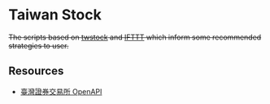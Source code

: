 # Taiwan Stock

~~The scripts based on [twstock](https://github.com/mlouielu/twstock) and [IFTTT](https://ifttt.com/) which inform some recommended strategies to user.~~

## Resources

- [臺灣證券交易所 OpenAPI](https://openapi.twse.com.tw/)
